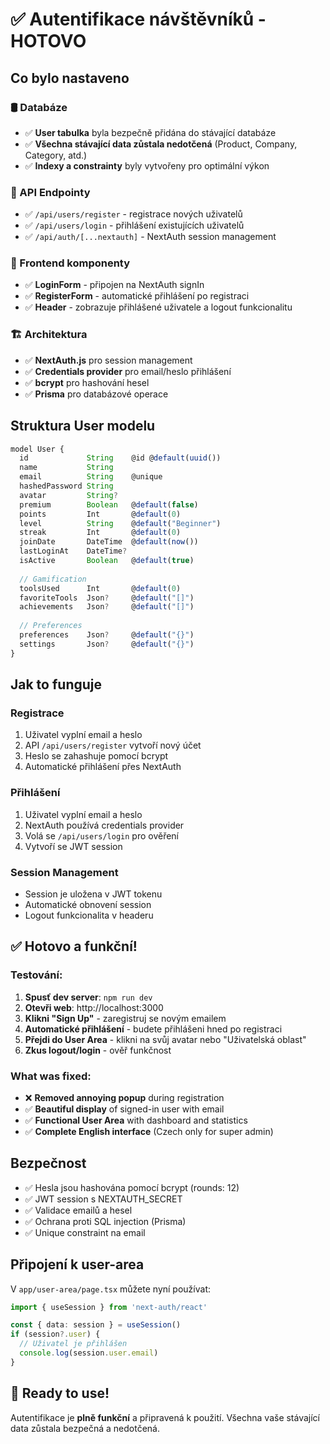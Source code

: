 # ✅ Autentifikace návštěvníků - HOTOVO

## Co bylo nastaveno

### 🛢️ Databáze
- ✅ **User tabulka** byla bezpečně přidána do stávající databáze
- ✅ **Všechna stávající data zůstala nedotčená** (Product, Company, Category, atd.)
- ✅ **Indexy a constrainty** byly vytvořeny pro optimální výkon

### 🔐 API Endpointy
- ✅ `/api/users/register` - registrace nových uživatelů
- ✅ `/api/users/login` - přihlášení existujících uživatelů
- ✅ `/api/auth/[...nextauth]` - NextAuth session management

### 🎨 Frontend komponenty
- ✅ **LoginForm** - připojen na NextAuth signIn
- ✅ **RegisterForm** - automatické přihlášení po registraci
- ✅ **Header** - zobrazuje přihlášené uživatele a logout funkcionalitu

### 🏗️ Architektura
- ✅ **NextAuth.js** pro session management
- ✅ **Credentials provider** pro email/heslo přihlášení
- ✅ **bcrypt** pro hashování hesel
- ✅ **Prisma** pro databázové operace

## Struktura User modelu

```typescript
model User {
  id             String    @id @default(uuid())
  name           String
  email          String    @unique
  hashedPassword String
  avatar         String?
  premium        Boolean   @default(false)
  points         Int       @default(0)
  level          String    @default("Beginner")
  streak         Int       @default(0)
  joinDate       DateTime  @default(now())
  lastLoginAt    DateTime?
  isActive       Boolean   @default(true)
  
  // Gamification
  toolsUsed      Int       @default(0)
  favoriteTools  Json?     @default("[]")
  achievements   Json?     @default("[]")
  
  // Preferences
  preferences    Json?     @default("{}")
  settings       Json?     @default("{}")
}
```

## Jak to funguje

### Registrace
1. Uživatel vyplní email a heslo
2. API `/api/users/register` vytvoří nový účet
3. Heslo se zahashuje pomocí bcrypt
4. Automatické přihlášení přes NextAuth

### Přihlášení
1. Uživatel vyplní email a heslo
2. NextAuth používá credentials provider
3. Volá se `/api/users/login` pro ověření
4. Vytvoří se JWT session

### Session Management
- Session je uložena v JWT tokenu
- Automatické obnovení session
- Logout funkcionalita v headeru

## ✅ Hotovo a funkční!

### Testování:
1. **Spusť dev server**: `npm run dev`
2. **Otevři web**: http://localhost:3000  
3. **Klikni "Sign Up"** - zaregistruj se novým emailem
4. **Automatické přihlášení** - budete přihlášeni hned po registraci
5. **Přejdi do User Area** - klikni na svůj avatar nebo "Uživatelská oblast"
6. **Zkus logout/login** - ověř funkčnost

### What was fixed:
- ❌ **Removed annoying popup** during registration
- ✅ **Beautiful display** of signed-in user with email
- ✅ **Functional User Area** with dashboard and statistics
- ✅ **Complete English interface** (Czech only for super admin)

## Bezpečnost

- ✅ Hesla jsou hashována pomocí bcrypt (rounds: 12)
- ✅ JWT session s NEXTAUTH_SECRET
- ✅ Validace emailů a hesel
- ✅ Ochrana proti SQL injection (Prisma)
- ✅ Unique constraint na email

## Připojení k user-area

V `app/user-area/page.tsx` můžete nyní používat:

```typescript
import { useSession } from 'next-auth/react'

const { data: session } = useSession()
if (session?.user) {
  // Uživatel je přihlášen
  console.log(session.user.email)
}
```

## 🎯 Ready to use!

Autentifikace je **plně funkční** a připravená k použití. Všechna vaše stávající data zůstala bezpečná a nedotčená. 